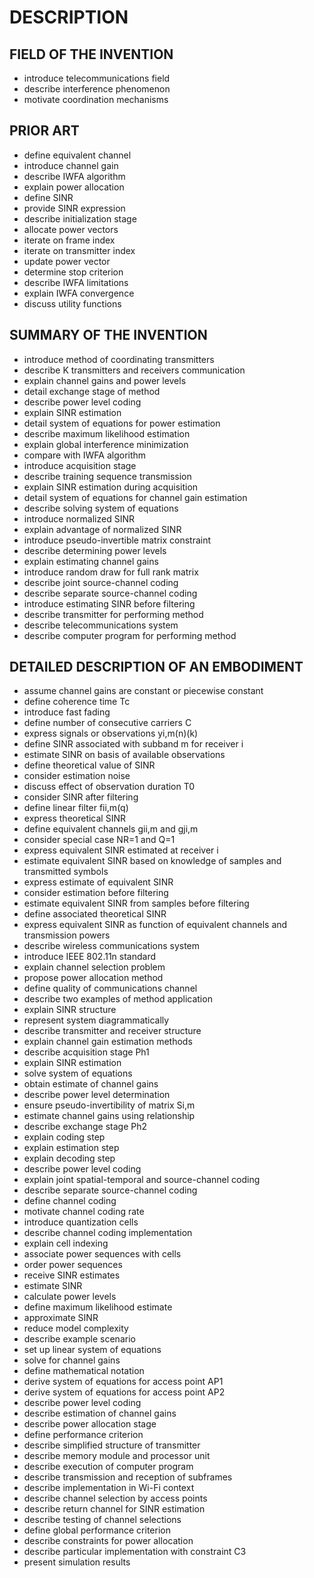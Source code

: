 # DESCRIPTION

## FIELD OF THE INVENTION

- introduce telecommunications field
- describe interference phenomenon
- motivate coordination mechanisms

## PRIOR ART

- define equivalent channel
- introduce channel gain
- describe IWFA algorithm
- explain power allocation
- define SINR
- provide SINR expression
- describe initialization stage
- allocate power vectors
- iterate on frame index
- iterate on transmitter index
- update power vector
- determine stop criterion
- describe IWFA limitations
- explain IWFA convergence
- discuss utility functions

## SUMMARY OF THE INVENTION

- introduce method of coordinating transmitters
- describe K transmitters and receivers communication
- explain channel gains and power levels
- detail exchange stage of method
- describe power level coding
- explain SINR estimation
- detail system of equations for power estimation
- describe maximum likelihood estimation
- explain global interference minimization
- compare with IWFA algorithm
- introduce acquisition stage
- describe training sequence transmission
- explain SINR estimation during acquisition
- detail system of equations for channel gain estimation
- describe solving system of equations
- introduce normalized SINR
- explain advantage of normalized SINR
- introduce pseudo-invertible matrix constraint
- describe determining power levels
- explain estimating channel gains
- introduce random draw for full rank matrix
- describe joint source-channel coding
- describe separate source-channel coding
- introduce estimating SINR before filtering
- describe transmitter for performing method
- describe telecommunications system
- describe computer program for performing method

## DETAILED DESCRIPTION OF AN EMBODIMENT

- assume channel gains are constant or piecewise constant
- define coherence time Tc
- introduce fast fading
- define number of consecutive carriers C
- express signals or observations yi,m(n)(k)
- define SINR associated with subband m for receiver i
- estimate SINR on basis of available observations
- define theoretical value of SINR
- consider estimation noise
- discuss effect of observation duration T0
- consider SINR after filtering
- define linear filter fii,m(q)
- express theoretical SINR
- define equivalent channels gii,m and gji,m
- consider special case NR=1 and Q=1
- express equivalent SINR estimated at receiver i
- estimate equivalent SINR based on knowledge of samples and transmitted symbols
- express estimate of equivalent SINR
- consider estimation before filtering
- estimate equivalent SINR from samples before filtering
- define associated theoretical SINR
- express equivalent SINR as function of equivalent channels and transmission powers
- describe wireless communications system
- introduce IEEE 802.11n standard
- explain channel selection problem
- propose power allocation method
- define quality of communications channel
- describe two examples of method application
- explain SINR structure
- represent system diagrammatically
- describe transmitter and receiver structure
- explain channel gain estimation methods
- describe acquisition stage Ph1
- explain SINR estimation
- solve system of equations
- obtain estimate of channel gains
- describe power level determination
- ensure pseudo-invertibility of matrix Si,m
- estimate channel gains using relationship
- describe exchange stage Ph2
- explain coding step
- explain estimation step
- explain decoding step
- describe power level coding
- explain joint spatial-temporal and source-channel coding
- describe separate source-channel coding
- define channel coding
- motivate channel coding rate
- introduce quantization cells
- describe channel coding implementation
- explain cell indexing
- associate power sequences with cells
- order power sequences
- receive SINR estimates
- estimate SINR
- calculate power levels
- define maximum likelihood estimate
- approximate SINR
- reduce model complexity
- describe example scenario
- set up linear system of equations
- solve for channel gains
- define mathematical notation
- derive system of equations for access point AP1
- derive system of equations for access point AP2
- describe power level coding
- describe estimation of channel gains
- describe power allocation stage
- define performance criterion
- describe simplified structure of transmitter
- describe memory module and processor unit
- describe execution of computer program
- describe transmission and reception of subframes
- describe implementation in Wi-Fi context
- describe channel selection by access points
- describe return channel for SINR estimation
- describe testing of channel selections
- define global performance criterion
- describe constraints for power allocation
- describe particular implementation with constraint C3
- present simulation results

